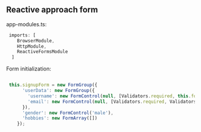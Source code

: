 ## Reactive approach form

app-modules.ts:
```javascript
 imports: [
    BrowserModule,
    HttpModule,
    ReactiveFormsModule
  ]
```
Form initialization:

```javascript

 this.signupForm = new FormGroup({
      'userData': new FormGroup({
        'username': new FormControl(null, [Validators.required, this.forbiddenNames.bind(this)]),
        'email': new FormControl(null, [Validators.required, Validators.email], this.forbiddenEmails)
      }),
      'gender': new FormControl('male'),
      'hobbies': new FormArray([])
    });
```
